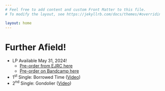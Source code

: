 ```yaml
---
# Feel free to add content and custom Front Matter to this file.
# To modify the layout, see https://jekyllrb.com/docs/themes/#overriding-theme-defaults

layout: home
---
```


# Further Afield!

-   LP Available May 31, 2024!
    -   [Pre-order from EJRC here](https://ernestjenning.limitedrun.com/products/778312)
    -   [Pre-order on Bandcamp here](https://plusminusnyc.bandcamp.com/album/further-afield)
-   1<sup>st</sup> Single: Borrowed Time ([Video](https://youtu.be/UJKDO7uQCeM))
-   2<sup>nd</sup> Single: Gondolier ([Video](https://youtu.be/Fi9gp52e68Y))
